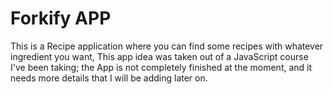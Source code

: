 # Forkify APP

This is a Recipe application where you can find some recipes with whatever ingredient you want, This app idea was taken out of a JavaScript course I've been taking; the App is not completely finished at the moment, and it needs more details that I will be adding later on.
